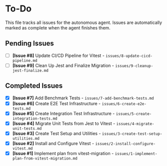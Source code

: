 # To-Do

This file tracks all issues for the autonomous agent. Issues are automatically marked as complete when the agent finishes them.

## Pending Issues
- [ ] **[Issue #8]** Update CI/CD Pipeline for Vitest - `issues/8-update-cicd-pipeline.md`
- [ ] **[Issue #9]** Clean Up Jest and Finalize Migration - `issues/9-cleanup-jest-finalize.md`

## Completed Issues
- [x] **[Issue #7]** Add Benchmark Tests - `issues/7-add-benchmark-tests.md`
- [x] **[Issue #6]** Create E2E Test Infrastructure - `issues/6-create-e2e-tests.md`
- [x] **[Issue #5]** Create Integration Test Infrastructure - `issues/5-create-integration-tests.md`
- [x] **[Issue #4]** Migrate Unit Tests from Jest to Vitest - `issues/4-migrate-unit-tests.md`
- [x] **[Issue #3]** Create Test Setup and Utilities - `issues/3-create-test-setup-utilities.md`
- [x] **[Issue #2]** Install and Configure Vitest - `issues/2-install-configure-vitest.md`
- [x] **[Issue #1]** Implement plan from vitest-migration - `issues/1-implement-plan-from-vitest-migration.md`